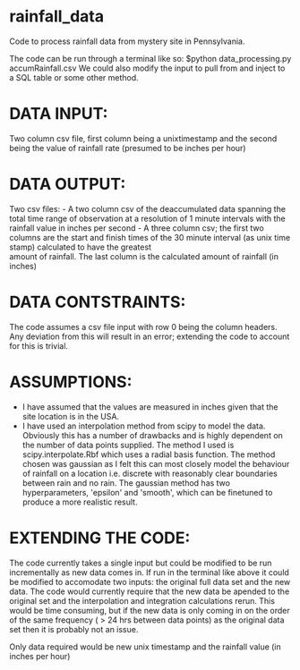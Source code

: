 # rainfall_data
Code to process rainfall data from mystery site in Pennsylvania. 

The code can be run through a terminal like so: $python data_processing.py accumRainfall.csv
We could also modify the input to pull from and inject to a SQL table or some other method.

# DATA INPUT:
Two column csv file, first column being a unixtimestamp and the second being the value of rainfall rate (presumed to be inches per hour)

# DATA OUTPUT:
Two csv files:
    - A two column csv of the deaccumulated data spanning the total time range of observation at a resolution of 1 minute intervals with 
      the rainfall value in inches per second
    - A three column csv; the first two columns are the start and finish times of the 30 minute interval (as unix time stamp) calculated 
      to have the greatest  
      amount of rainfall. The last column is the calculated amount of rainfall (in inches)

# DATA CONTSTRAINTS:

The code assumes a csv file input with row 0 being the column headers. Any deviation from this will result in an error; extending the code to account for this is trivial.

# ASSUMPTIONS:

- I have assumed that the values are measured in inches given that the site location is in the USA.
- I have used an interpolation method from scipy to model the data. Obviously this has a number of drawbacks and is highly dependent on  
  the number of data points supplied. The method I used is scipy.interpolate.Rbf which uses a radial basis function. The method chosen was 
  gaussian as I felt this can most closely model the behaviour of rainfall on a location i.e. discrete with reasonably clear boundaries 
  between rain and no rain. The gaussian method has two hyperparameters, 'epsilon' and 'smooth', which can be finetuned to produce a more 
  realistic result.

# EXTENDING THE CODE:

The code currently takes a single input but could be modified to be run incrementally as new data comes in. If run in the terminal like above it could be modified to accomodate two inputs: the original full data set and the new data. The code would currently require that the new data be apended to the original set and the interpolation and integration calculations rerun. This would be time consuming, but if the new data is only coming in on the order of the same frequency ( > 24 hrs between data points) as the original data set then it is probably not an issue.

Only data required would be new unix timestamp and the rainfall value (in inches per hour)
